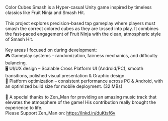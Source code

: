 Color Cubes Smash is a Hyper-casual Unity game inspired by timeless classics like Fruit Ninja and Smash Hit. <br>
<br>
This project explores precision-based tap gameplay where players must smash the correct colored cubes as they are tossed into play. It combines the fast-paced engagement of Fruit Ninja with the clean, atmospheric style of Smash Hit. <br>
<br>
Key areas I focused on during development: <br>
🎮 Gameplay systems – randomization, fairness mechanics, and difficulty balancing. <br>
🖥 UI/UX design – Scalable Cross Platform UI (Android/PC), smooth transitions, polished visual presentation & Graphic design. <br>
📱 Platform optimization – consistent performance across PC & Android, with an optimized build size for mobile deployment. (32 MBs) <br>
<br>
🎵 A special thanks to Zen_Man for providing an amazing music track that elevates the atmosphere of the game! His contribution really brought the experience to life. <br>
Please Support Zen_Man on: https://lnkd.in/duKtsf6v <br>
